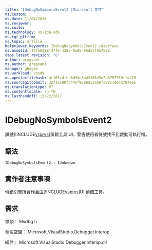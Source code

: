 ```yaml
---
title: "IDebugNoSymbolsEvent2 |Microsoft 文件"
ms.custom: 
ms.date: 11/04/2016
ms.reviewer: 
ms.suite: 
ms.technology: vs-ide-sdk
ms.tgt_pltfrm: 
ms.topic: article
helpviewer_keywords: IDebugNoSymbolsEvent2 interface
ms.assetid: f6fb6388-47f6-4385-9ad5-95d62f9a7592
caps.latest.revision: "6"
author: gregvanl
ms.author: gregvanl
manager: ghogen
ms.workload: vssdk
ms.openlocfilehash: 4c103cdfec8d93c8b43106d5e2b3757750ffda70
ms.sourcegitcommit: 32f1a690fc445f9586d53698fc82c7debd784eeb
ms.translationtype: MT
ms.contentlocale: zh-TW
ms.lasthandoff: 12/22/2017
---
```

# <a name="idebugnosymbolsevent2"></a>IDebugNoSymbolsEvent2
訊號[!INCLUDE[vsprvs](../../../code-quality/includes/vsprvs_md.md)]偵錯工具 UI，警告使用者符號找不到啟動可執行檔。  
  
## <a name="syntax"></a>語法  
  
```  
IDebugNoSymbolsEvent2 : IUnknown  
```  
  
## <a name="notes-for-implementers"></a>實作者注意事項  
 偵錯引擎所實作且由[!INCLUDE[vsprvs](../../../code-quality/includes/vsprvs_md.md)]UI 偵錯工具。  
  
## <a name="requirements"></a>需求  
 標頭： Msdbg.h  
  
 命名空間： Microsoft.VisualStudio.Debugger.Interop  
  
 組件： Microsoft.VisualStudio.Debugger.Interop.dll